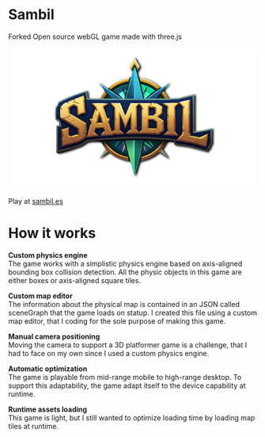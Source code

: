 # Sambil

Forked Open source webGL game made with three.js

![Logo of Sambil](sambil.png)

Play at [sambil.es](https:/sambil.es) 

# How it works

**Custom physics engine**    
The game works with a simplistic physics engine based on axis-aligned bounding box collision detection. All the physic objects in this game are either boxes or axis-aligned square tiles. 

**Custom map editor**    
The information about the physical map is contained in an JSON called sceneGraph that the game loads on statup. I created this file using a custom map editor, that I coding for the sole purpose of making this game.

**Manual camera positioning**    
Moving the camera to support a 3D platformer game is a challenge, that I had to face on my own since I used a custom physics engine.

**Automatic optimization**    
The game is playable from mid-range mobile to high-range desktop. To support this adaptability, the game adapt itself to the device capability at runtime. 

**Runtime assets loading**    
This game is light, but I still wanted to optimize loading time by loading map tiles at runtime. 